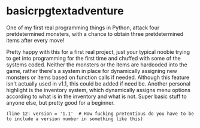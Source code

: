 # basicrpgtextadventure
One of my first real programming things in Python, attack four pretdetermined monsters, with a chance to obtain three pretdetermined items after every move!

Pretty happy with this for a first real project, just your typical noobie trying to get into programming for the first time and chuffed with some of the systems coded. Neither the monsters or the items are hardcoded into the game, rather there's a system in place for dynamically assigning new monsters or items based on function calls if needed. Although this feature isn't actually used in v1.1, this could be added if need be. Another personal highlight is the inventory system, which dynamically assigns menu options according to what is in the inventory and what is not. Super basic stuff to anyone else, but pretty good for a beginner.

`(line 12: version = '1.1'  # How fucking pretentious do you have to be to include a version number in something like this)`

